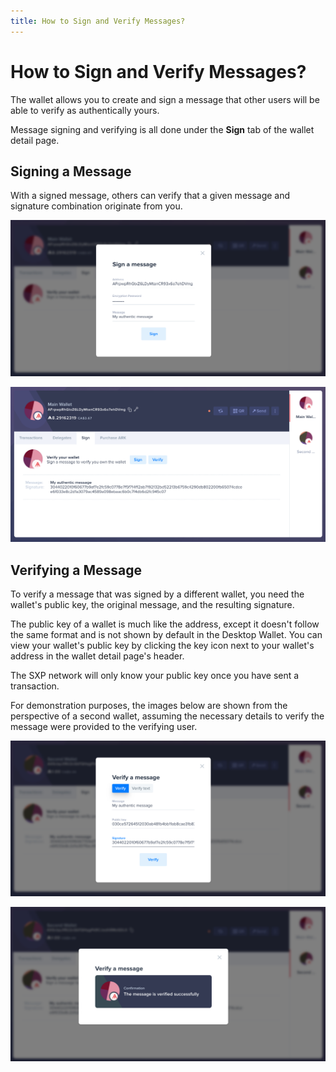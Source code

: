 ```yaml
---
title: How to Sign and Verify Messages?
---
```


# How to Sign and Verify Messages?

The wallet allows you to create and sign a message that other users will be able to verify as authentically yours.

Message signing and verifying is all done under the **Sign** tab of the wallet detail page.

## Signing a Message

With a signed message, others can verify that a given message and signature combination originate from you.

![Input your security details and the message to sign, then click Sign](/desktop-wallet/assets/signmessage.png)

![Your signed message will appear under the Sign tab of the wallet detail page](/desktop-wallet/assets/signedmessages.png)

## Verifying a Message

To verify a message that was signed by a different wallet, you need the wallet's public key, the original message, and the resulting signature.

<x-alert type="success">
The public key of a wallet is much like the address, except it doesn't follow the same format and is not shown by default in the Desktop Wallet. You can view your wallet's public key by clicking the key icon next to your wallet's address in the wallet detail page's header.
</x-alert>

The SXP network will only know your public key once you have sent a transaction.

For demonstration purposes, the images below are shown from the perspective of a second wallet, assuming the necessary details to verify the message were provided to the verifying user.

![Enter the message to verify, the public key of the wallet which was used to sign the message and the resulting signature, then click Next](/desktop-wallet/assets/verifymessage.png)

![See whether the message was successfully verified or not](/desktop-wallet/assets/verifiedmessage.png)
